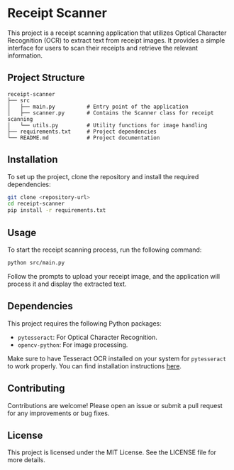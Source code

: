 # Receipt Scanner

This project is a receipt scanning application that utilizes Optical Character Recognition (OCR) to extract text from receipt images. It provides a simple interface for users to scan their receipts and retrieve the relevant information.

## Project Structure

```
receipt-scanner
├── src
│   ├── main.py          # Entry point of the application
│   ├── scanner.py       # Contains the Scanner class for receipt scanning
│   └── utils.py         # Utility functions for image handling
├── requirements.txt     # Project dependencies
└── README.md            # Project documentation
```

## Installation

To set up the project, clone the repository and install the required dependencies:

```bash
git clone <repository-url>
cd receipt-scanner
pip install -r requirements.txt
```

## Usage

To start the receipt scanning process, run the following command:

```bash
python src/main.py
```

Follow the prompts to upload your receipt image, and the application will process it and display the extracted text.

## Dependencies

This project requires the following Python packages:

- `pytesseract`: For Optical Character Recognition.
- `opencv-python`: For image processing.

Make sure to have Tesseract OCR installed on your system for `pytesseract` to work properly. You can find installation instructions [here](https://github.com/tesseract-ocr/tesseract).

## Contributing

Contributions are welcome! Please open an issue or submit a pull request for any improvements or bug fixes.

## License

This project is licensed under the MIT License. See the LICENSE file for more details.
